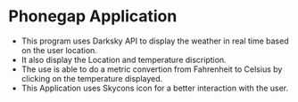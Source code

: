 # Phonegap Application

* This program uses Darksky API to display the weather in real time based on the user location.
* It also display the Location and temperature discription.
* The use is able to do a metric convertion from Fahrenheit to Celsius by clicking on the temperature displayed.
* This Application uses Skycons icon for a better interaction with the user.



